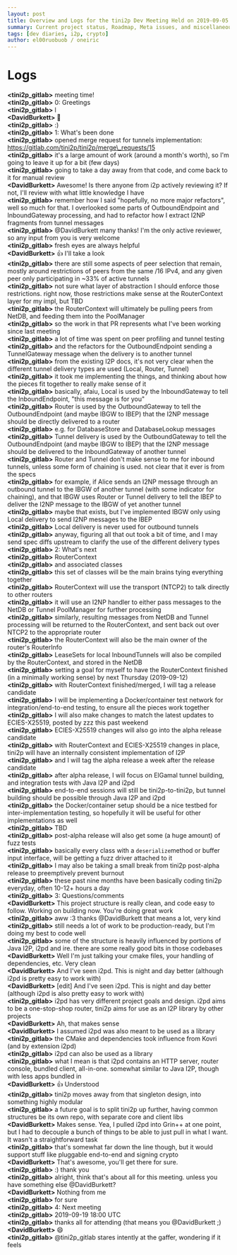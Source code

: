 ```yaml
---
layout: post
title: Overview and Logs for the tini2p Dev Meeting Held on 2019-09-05
summary: Current project status, Roadmap, Meta issues, and miscellaneous
tags: [dev diaries, i2p, crypto]
author: el00ruobuob / oneiric
---
```


# Logs

**\<tini2p\_gitlab>** meeting time!    
**\<tini2p\_gitlab>** 0: Greetings  
**\<tini2p\_gitlab>** l  
**\<DavidBurkett>** :wave:  
**\<tini2p\_gitlab>** :)  
**\<tini2p\_gitlab>** 1: What's been done  
**\<tini2p\_gitlab>** opened merge request for tunnels implementation: https://gitlab.com/tini2p/tini2p/merge\_requests/15  
**\<tini2p\_gitlab>** it's a large amount of work (around a month's worth), so I'm going to leave it up for a bit (few days)  
**\<tini2p\_gitlab>** going to take a day away from that code, and come back to it for manual review  
**\<DavidBurkett>** Awesome! Is there anyone from i2p actively reviewing it? If not, I'll review with what little knowledge I have  
**\<tini2p\_gitlab>** remember how I said "hopefully, no more major refactors", well so much for that. I overlooked some parts of OutboundEndpoint and InboundGateway processing, and had to refactor how I extract I2NP fragments from tunnel messages  
**\<tini2p\_gitlab>** @DavidBurkett many thanks! I'm the only active reviewer, so any input from you is very welcome  
**\<tini2p\_gitlab>** fresh eyes are always helpful  
**\<DavidBurkett>** :thumbsup: I'll take a look  
**\<tini2p\_gitlab>** there are still some aspects of peer selection that remain, mostly around restrictions of peers from the same /16 IPv4, and any given peer only participating in ~33% of active tunnels  
**\<tini2p\_gitlab>** not sure what layer of abstraction I should enforce those restrictions. right now, those restrictions make sense at the RouterContext layer for my impl, but TBD  
**\<tini2p\_gitlab>** the RouterContext will ultimately be pulling peers from NetDB, and feeding them into the PoolManager  
**\<tini2p\_gitlab>** so the work in that PR represents what I've been working since last meeting  
**\<tini2p\_gitlab>** a lot of time was spent on peer profiling and tunnel testing  
**\<tini2p\_gitlab>** and the refactors for the OutboundEndpoint sending a TunnelGateway message when the delivery is to another tunnel  
**\<tini2p\_gitlab>** from the existing I2P docs, it's not very clear when the different tunnel delivery types are used (Local, Router, Tunnel)  
**\<tini2p\_gitlab>** it took me implementing the things, and thinking about how the pieces fit together to really make sense of it  
**\<tini2p\_gitlab>** basically, afaiu, Local is used by the InboundGateway to tell the InboundEndpoint, "this message is for you"  
**\<tini2p\_gitlab>** Router is used by the OutboundGateway to tell the OutboundEndpoint (and maybe IBGW to IBEP) that the I2NP message should be directly delivered to a router  
**\<tini2p\_gitlab>** e.g. for DatabaseStore and DatabaseLookup messages  
**\<tini2p\_gitlab>** Tunnel delivery is used by the OutboundGateway to tell the OutboundEndpoint (and maybe IBGW to IBEP) that the I2NP message should be delivered to the InboundGateway of another tunnel  
**\<tini2p\_gitlab>** Router and Tunnel don't make sense to me for inbound tunnels, unless some form of chaining is used. not clear that it ever is from the specs  
**\<tini2p\_gitlab>** for example, if Alice sends an I2NP message through an outbound tunnel to the IBGW of another tunnel (with some indicator for chaining), and that IBGW uses Router or Tunnel delivery to tell the IBEP to deliver the I2NP message to the IBGW of yet another tunnel  
**\<tini2p\_gitlab>** maybe that exists, but I've implemented IBGW only using Local delivery to send I2NP messages to the IBEP  
**\<tini2p\_gitlab>** Local delivery is never used for outbound tunnels  
**\<tini2p\_gitlab>** anyway, figuring all that out took a bit of time, and I may send spec diffs upstream to clarify the use of the different delivery types  
**\<tini2p\_gitlab>** 2: What's next  
**\<tini2p\_gitlab>** RouterContext  
**\<tini2p\_gitlab>** and associated classes  
**\<tini2p\_gitlab>** this set of classes will be the main brains tying everything together  
**\<tini2p\_gitlab>** RouterContext will use the transport (NTCP2) to talk directly to other routers  
**\<tini2p\_gitlab>** it will use an I2NP handler to either pass messages to the NetDB or Tunnel PoolManager for further processing  
**\<tini2p\_gitlab>** similarly, resulting messages from NetDB and Tunnel processing will be returned to the RouterContext, and sent back out over NTCP2 to the appropriate router  
**\<tini2p\_gitlab>** the RouterContext will also be the main owner of the router's RouterInfo  
**\<tini2p\_gitlab>** LeaseSets for local InboundTunnels will also be compiled by the RouterContext, and stored in the NetDB  
**\<tini2p\_gitlab>** setting a goal for myself to have the RouterContext finished (in a minimally working sense) by next Thursday (2019-09-12)  
**\<tini2p\_gitlab>** with RouterContext finished/merged, I will tag a release candidate  
**\<tini2p\_gitlab>** I will be implementing a Docker/container test network for integration/end-to-end testing, to ensure all the pieces work together  
**\<tini2p\_gitlab>** I will also make changes to match the latest updates to ECIES-X25519, posted by zzz this past weekend  
**\<tini2p\_gitlab>** ECIES-X25519 changes will also go into the alpha release candidate  
**\<tini2p\_gitlab>** with RouterContext and ECIES-X25519 changes in place, tini2p will have an internally consistent implementation of I2P  
**\<tini2p\_gitlab>** and I will tag the alpha release a week after the release candidate  
**\<tini2p\_gitlab>** after alpha release, I will focus on ElGamal tunnel building, and integration tests with Java I2P and i2pd  
**\<tini2p\_gitlab>** end-to-end sessions will still be tini2p-to-tini2p, but tunnel building should be possible through Java I2P and i2pd  
**\<tini2p\_gitlab>** the Docker/container setup should be a nice testbed for inter-implementation testing, so hopefully it will be useful for other implementations as well  
**\<tini2p\_gitlab>** TBD  
**\<tini2p\_gitlab>** post-alpha release will also get some (a huge amount) of fuzz tests  
**\<tini2p\_gitlab>** basically every class with a `deserialize`method or buffer input interface, will be getting a fuzz driver attached to it  
**\<tini2p\_gitlab>** I may also be taking a small break from tini2p post-alpha release to preemptively prevent burnout  
**\<tini2p\_gitlab>** these past nine months have been basically coding tini2p everyday, often 10-12+ hours a day  
**\<tini2p\_gitlab>** 3: Questions/comments  
**\<DavidBurkett>** This project structure is really clean, and code easy to follow. Working on building now. You're doing great work  
**\<tini2p\_gitlab>** aww :3 thanks @DavidBurkett that means a lot, very kind  
**\<tini2p\_gitlab>** still needs a lot of work to be production-ready, but I'm doing my best to code well  
**\<tini2p\_gitlab>** some of the structure is heavily influenced by portions of Java I2P, i2pd and ire. there are some really good bits in those codebases  
**\<DavidBurkett>** Well I'm just talking your cmake files, your handling of dependencies, etc. Very clean  
**\<DavidBurkett>** And I've seen i2pd. This is night and day better (although i2pd is pretty easy to work with)  
**\<DavidBurkett>** [edit] And I've seen i2pd. This is night and day better (although i2pd is also pretty easy to work with)  
**\<tini2p\_gitlab>** i2pd has very different project goals and design. i2pd aims to be a one-stop-shop router, tini2p aims for use as an I2P library by other projects  
**\<DavidBurkett>** Ah, that makes sense  
**\<DavidBurkett>** I assumed i2pd was also meant to be used as a library  
**\<tini2p\_gitlab>** the CMake and dependencies took influence from Kovri (and by extension i2pd)  
**\<tini2p\_gitlab>** i2pd can also be used as a library  
**\<tini2p\_gitlab>** what I mean is that i2pd contains an HTTP server, router console, bundled client, all-in-one. somewhat similar to Java I2P, though with less apps bundled in  
**\<DavidBurkett>** :thumbsup: Understood  
**\<tini2p\_gitlab>** tini2p moves away from that singleton design, into something highly modular  
**\<tini2p\_gitlab>** a future goal is to split tini2p up further, having common structures be its own repo, with separate core and client libs  
**\<DavidBurkett>** Makes sense. Yea, I pulled i2pd into Grin++ at one point, but I had to decouple a bunch of things to be able to just pull in what I want. It wasn't a straightforward task  
**\<tini2p\_gitlab>** that's somewhat far down the line though, but it would support stuff like pluggable end-to-end and signing crypto  
**\<DavidBurkett>** That's awesome, you'll get there for sure.   
**\<tini2p\_gitlab>** :) thank you  
**\<tini2p\_gitlab>** alright, think that's about all for this meeting. unless you have something else @DavidBurkett?  
**\<DavidBurkett>** Nothing from me  
**\<tini2p\_gitlab>** for sure  
**\<tini2p\_gitlab>** 4: Next meeting  
**\<tini2p\_gitlab>** 2019-09-19 18:00 UTC  
**\<tini2p\_gitlab>** thanks all for attending (that means you @DavidBurkett ;)  
**\<DavidBurkett>** :smile:  
**\<tini2p\_gitlab>** @tini2p\_gitlab stares intently at the gaffer, wondering if it feels  
